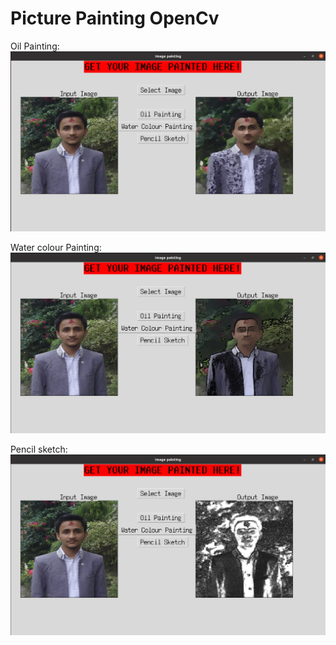 # Picture Painting OpenCv

Oil Painting:
![oil painting](https://github.com/samirkhanal35/picture_painting_opencv/blob/master/oil_painting1.png)

Water colour Painting:
![water colour painting](https://github.com/samirkhanal35/picture_painting_opencv/blob/master/water_colour_painting1.png)

Pencil sketch:
![pencil sketch](https://github.com/samirkhanal35/picture_painting_opencv/blob/master/pencil_sketch1.png)
